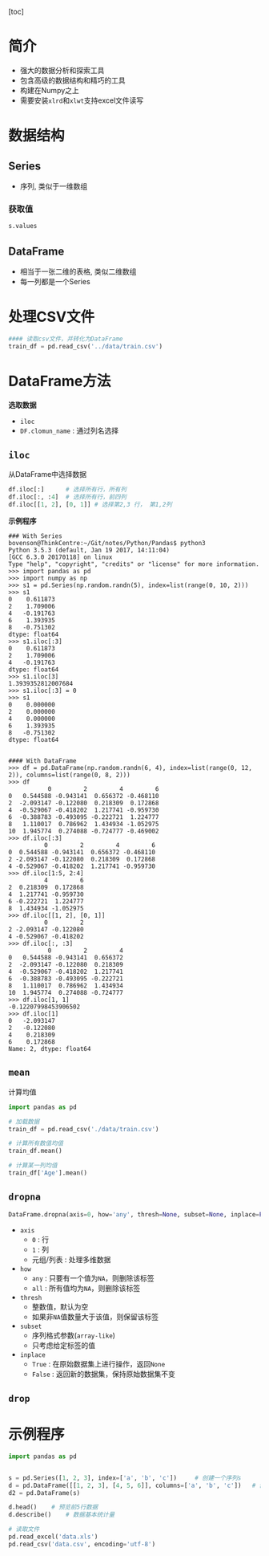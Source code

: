 [toc]

# 简介

- 强大的数据分析和探索工具
- 包含高级的数据结构和精巧的工具
- 构建在Numpy之上
- 需要安装`xlrd`和`xlwt`支持excel文件读写

# 数据结构

## Series

- 序列, 类似于一维数组

### 获取值

```python
s.values
```

## DataFrame

- 相当于一张二维的表格, 类似二维数组
- 每一列都是一个Series

# 处理CSV文件

```python
#### 读取csv文件，并转化为DataFrame
train_df = pd.read_csv('../data/train.csv')
```

# DataFrame方法

**选取数据**

- `iloc`
- `DF.clomun_name` : 通过列名选择

## `iloc`

从DataFrame中选择数据

```python
df.iloc[:]		# 选择所有行，所有列
df.iloc[:, :4]	# 选择所有行，前四列
df.iloc[[1, 2], [0, 1]]	# 选择第2,3 行， 第1,2列
```

**示例程序**

```shell
### With Series
bovenson@ThinkCentre:~/Git/notes/Python/Pandas$ python3
Python 3.5.3 (default, Jan 19 2017, 14:11:04) 
[GCC 6.3.0 20170118] on linux
Type "help", "copyright", "credits" or "license" for more information.
>>> import pandas as pd
>>> import numpy as np
>>> s1 = pd.Series(np.random.randn(5), index=list(range(0, 10, 2)))
>>> s1
0    0.611873
2    1.709006
4   -0.191763
6    1.393935
8   -0.751302
dtype: float64
>>> s1.iloc[:3]
0    0.611873
2    1.709006
4   -0.191763
dtype: float64
>>> s1.iloc[3]
1.3939352812007684
>>> s1.iloc[:3] = 0
>>> s1
0    0.000000
2    0.000000
4    0.000000
6    1.393935
8   -0.751302
dtype: float64


#### With DataFrame
>>> df = pd.DataFrame(np.random.randn(6, 4), index=list(range(0, 12, 2)), columns=list(range(0, 8, 2)))
>>> df
           0         2         4         6
0   0.544588 -0.943141  0.656372 -0.468110
2  -2.093147 -0.122080  0.218309  0.172868
4  -0.529067 -0.418202  1.217741 -0.959730
6  -0.388783 -0.493095 -0.222721  1.224777
8   1.110017  0.786962  1.434934 -1.052975
10  1.945774  0.274088 -0.724777 -0.469002
>>> df.iloc[:3]
          0         2         4         6
0  0.544588 -0.943141  0.656372 -0.468110
2 -2.093147 -0.122080  0.218309  0.172868
4 -0.529067 -0.418202  1.217741 -0.959730
>>> df.iloc[1:5, 2:4]
          4         6
2  0.218309  0.172868
4  1.217741 -0.959730
6 -0.222721  1.224777
8  1.434934 -1.052975
>>> df.iloc[[1, 2], [0, 1]]
          0         2
2 -2.093147 -0.122080
4 -0.529067 -0.418202
>>> df.iloc[:, :3]
           0         2         4
0   0.544588 -0.943141  0.656372
2  -2.093147 -0.122080  0.218309
4  -0.529067 -0.418202  1.217741
6  -0.388783 -0.493095 -0.222721
8   1.110017  0.786962  1.434934
10  1.945774  0.274088 -0.724777
>>> df.iloc[1, 1]
-0.12207998453906502
>>> df.iloc[1]
0   -2.093147
2   -0.122080
4    0.218309
6    0.172868
Name: 2, dtype: float64
```

## `mean`

计算均值

```python
import pandas as pd

# 加载数据
train_df = pd.read_csv('./data/train.csv')

# 计算所有数值均值
train_df.mean()

# 计算某一列均值
train_df['Age'].mean()
```

## `dropna`

```python
DataFrame.dropna(axis=0, how='any', thresh=None, subset=None, inplace=False)
```

- `axis` 
  - `0` : 行
  - `1` : 列
  - 元组/列表 : 处理多维数据
- `how`
  - `any` : 只要有一个值为`NA`，则删除该标签
  - `all` : 所有值均为`NA`，则删除该标签
- `thresh`
  - 整数值，默认为空
  - 如果非`NA`值数量大于该值，则保留该标签
- `subset`
  - 序列格式参数(`array-like`)
  - 只考虑给定标签的值
- `inplace`
  - `True` : 在原始数据集上进行操作，返回`None`
  - `False`  : 返回新的数据集，保持原始数据集不变

## `drop`



# 示例程序

```python
import pandas as pd


s = pd.Series([1, 2, 3], index=['a', 'b', 'c'])     # 创建一个序列s
d = pd.DataFrame([[1, 2, 3], [4, 5, 6]], columns=['a', 'b', 'c'])   # 创建一个表
d2 = pd.DataFrame(s)

d.head()    # 预览前5行数据
d.describe()    # 数据基本统计量

# 读取文件
pd.read_excel('data.xls')
pd.read_csv('data.csv', encoding='utf-8')
```

